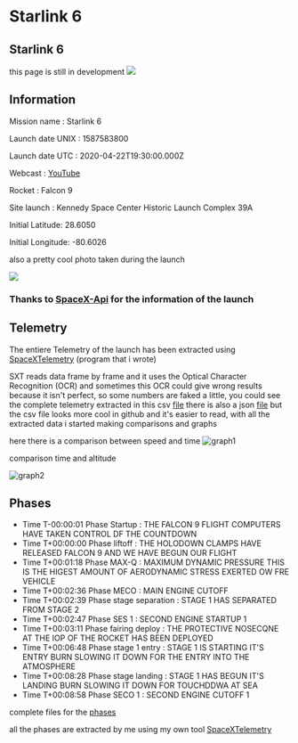 # Starlink 6

## Starlink 6

this page is still in development ![](https://images2.imgbox.com/9a/96/nLppz9HW_o.png)

## Information

Mission name : Starlink 6

Launch date UNIX : 1587583800

Launch date UTC : 2020-04-22T19:30:00.000Z

Webcast : [YouTube](https://www.youtube.com/watch?v=wSge0I7pwFI)

Rocket : Falcon 9

Site launch : Kennedy Space Center Historic Launch Complex 39A

Initial Latitude: 28.6050

Initial Longitude: -80.6026

also a pretty cool photo taken during the launch

![](https://live.staticflickr.com/65535/49807633862_e5abcb41a6_o.jpg)

### Thanks to [SpaceX-Api](https://github.com/r-spacex/SpaceX-API) for the information of the launch

## Telemetry

The entiere Telemetry of the launch has been extracted using [SpaceXTelemetry](https://github.com/R4yGM/SpaceXTelemetry) \(program that i wrote\)

SXT reads data frame by frame and it uses the Optical Character Recognition \(OCR\) and sometimes this OCR could give wrong results because it isn't perfect, so some numbers are faked a little, you could see the complete telemetry extracted in this csv [file](https://github.com/R4yGM/SpacexDB/blob/master/Starlink%206/telemetry.csv) there is also a json [file](https://raw.githubusercontent.com/R4yGM/SpacexDB/7b696f4c01097f2928444753e749c16541a7ee50/Starlink%206/telemetry.json) but the csv file looks more cool in github and it's easier to read, with all the extracted data i started making comparisons and graphs

here there is a comparison between speed and time ![graph1](https://raw.githubusercontent.com/R4yGM/SpacexDB/master/Starlink%206/graphs/grap-speed-time1.png)

comparison time and altitude

![graph2](https://raw.githubusercontent.com/R4yGM/SpacexDB/master/Starlink%206/graphs/graptime-vs-altitude.png)

## Phases

* Time T-00:00:01 Phase Startup : THE FALCON 9 FLIGHT COMPUTERS HAVE TAKEN CONTROL DF THE COUNTDOWN
* Time T+00:00:00 Phase liftoff : THE HOLODOWN CLAMPS HAVE RELEASED FALCON 9 AND WE HAVE BEGUN OUR FLIGHT
* Time T+00:01:18 Phase MAX-Q : MAXIMUM DYNAMIC PRESSURE THIS IS THE HIGEST AMOUNT OF AERODYNAMIC STRESS EXERTED OW FRE VEHICLE
* Time T+00:02:36    Phase MECO : MAIN ENGINE CUTOFF
* Time T+00:02:39    Phase stage separation : STAGE 1 HAS SEPARATED FROM STAGE 2
* Time T+00:02:47    Phase SES 1 : SECOND ENGINE STARTUP 1
* Time T+00:03:11    Phase fairing deploy : THE PROTECTIVE NOSECQNE AT THE IOP OF THE ROCKET HAS BEEN DEPLOYED
* Time T+00:06:48    Phase stage 1 entry : STAGE 1 IS STARTING IT'S ENTRY BURN SLOWING IT DOWN FOR THE ENTRY INTO THE ATMOSPHERE
* Time T+00:08:28 Phase stage landing : STAGE 1 HAS BEGUN IT'S LANDING BURN SLOWING IT DOWN FOR TOUCHDDWA AT SEA
* Time T+00:08:58 Phase    SECO 1 : SECOND ENGINE CUTOFF 1

complete files for the [phases](https://github.com/R4yGM/SpacexDB/blob/master/Starlink%206/phase.csv)

all the phases are extracted by me using my own tool [SpaceXTelemetry](https://github.com/R4yGM/SpaceXTelemetry)


